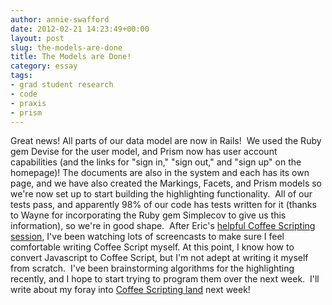 ```yaml
---
author: annie-swafford
date: 2012-02-21 14:23:49+00:00
layout: post
slug: the-models-are-done
title: The Models are Done!
category: essay
tags:
- grad student research
- code
- praxis
- prism
---
```


Great news! All parts of our data model are now in Rails!  We used the Ruby gem Devise for the user model, and Prism now has user account capabilities (and the links for "sign in," "sign out," and "sign up" on the homepage)! The documents are also in the system and each has its own page, and we have also created the Markings, Facets, and Prism models so we're now set up to start building the highlighting functionality.  All of our tests pass, and apparently 98% of our code has tests written for it (thanks to Wayne for incorporating the Ruby gem Simplecov to give us this information), so we're in good shape.  After Eric's [helpful Coffee Scripting session](https://praxis.scholarslab.org/topics/intro-to-javascript/), I've been watching lots of screencasts to make sure I feel comfortable writing Coffee Script myself. At this point, I know how to convert Javascript to Coffee Script, but I'm not adept at writing it myself from scratch.  I've been brainstorming algorithms for the highlighting recently, and I hope to start trying to program them over the next week.  I'll write about my foray into [Coffee Scripting land](https://scholarslab.org/slab-code/teaching-coffeescript/) next week!
